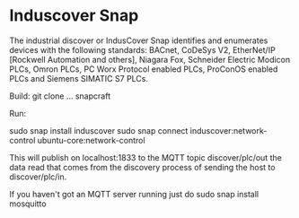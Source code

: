 # Induscover Snap

The industrial discover or IndusCover Snap identifies and enumerates devices with the following standards:
BACnet, CoDeSys V2, EtherNet/IP [Rockwell Automation and others], Niagara Fox, Schneider Electric Modicon PLCs, Omron PLCs, PC Worx Protocol enabled PLCs, ProConOS enabled PLCs and Siemens SIMATIC S7 PLCs.

Build:
git clone ...
snapcraft

Run:

sudo snap install induscover
sudo snap connect induscover:network-control ubuntu-core:network-control

This will publish on localhost:1833 to the MQTT topic discover/plc/out the data read that comes from the discovery process of sending the host to discover/plc/in.

If you haven't got an MQTT server running just do
sudo snap install mosquitto
